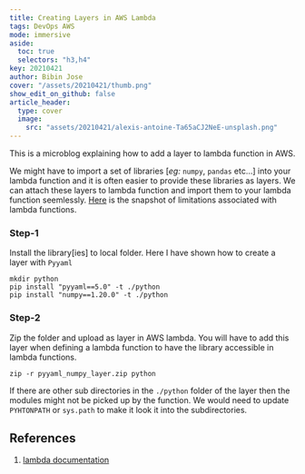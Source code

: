 ```yaml
---
title: Creating Layers in AWS Lambda
tags: DevOps AWS
mode: immersive
aside:
  toc: true
  selectors: "h3,h4"
key: 20210421
author: Bibin Jose
cover: "/assets/20210421/thumb.png"
show_edit_on_github: false
article_header:
  type: cover
  image:
    src: "assets/20210421/alexis-antoine-Ta65aCJ2NeE-unsplash.png"
---
```


This is a microblog explaining how to add a layer to lambda function in AWS.

We might have to import a set of libraries [_eg:_ `numpy`, `pandas` etc...] into your lambda function and it is often easier to provide these libraries as layers. We can attach these layers to lambda function and import them to your lambda function seemlessly. [Here](https://docs.aws.amazon.com/lambda/latest/dg/gettingstarted-limits.html) is the snapshot of limitations associated with lambda functions.

### Step-1

Install the library[ies] to local folder. Here I have shown how to create a layer with `Pyyaml`

```
mkdir python
pip install "pyyaml==5.0" -t ./python
pip install "numpy==1.20.0" -t ./python
```

### Step-2

Zip the folder and upload as layer in AWS lambda. You will have to add this layer when defining a lambda function to have the library accessible in lambda functions.

```
zip -r pyyaml_numpy_layer.zip python
```

If there are other sub directories in the `./python` folder of the layer then the modules might not be picked up by the function. We would need to update `PYHTONPATH` or `sys.path` to make it look it into the subdirectories.

## References

1. [lambda documentation](https://docs.aws.amazon.com/lambda/latest/dg/gettingstarted-concepts.html#gettingstarted-concepts-layer)